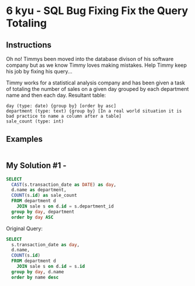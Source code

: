 # 6 kyu - SQL Bug Fixing Fix the Query Totaling
## Instructions
Oh no! Timmys been moved into the database divison of his software company but as we know Timmy loves making mistakes. Help Timmy keep his job by fixing his query...

Timmy works for a statistical analysis company and has been given a task of totaling the number of sales on a given day grouped by each department name and then each day.
Resultant table:

    day (type: date) {group by} [order by asc]
    department (type: text) {group by} [In a real world situation it is bad practice to name a column after a table]
    sale_count (type: int)

## Examples
```

```

## My Solution #1 - 
```sql
SELECT 
  CAST(s.transaction_date as DATE) as day,
  d.name as department,
  COUNT(s.id) as sale_count
  FROM department d
    JOIN sale s on d.id = s.department_id
  group by day, department
  order by day ASC
```
Original Query:
```sql
SELECT 
  s.transaction_date as day,
  d.name,
  COUNT(s.id)
  FROM department d
    JOIN sale s on d.id = s.id
  group by day, d.name
  order by name desc
```